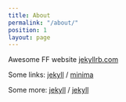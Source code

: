 ```yaml
---
title: About
permalink: "/about/"
position: 1
layout: page
---
```


Awesome FF website [jekyllrb.com](https://jekyllrb.com/)

Some links:
[jekyll](https://github.com/jekyll) /
[minima](https://github.com/jekyll/minima)

Some more:
[jekyll](https://github.com/jekyll) /
[jekyll](https://github.com/jekyll/jekyll)